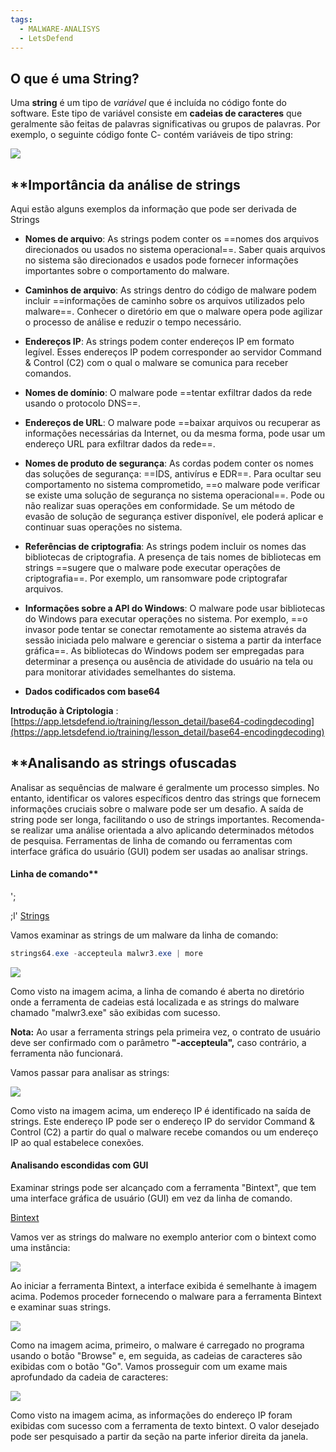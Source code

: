 ```yaml
---
tags:
  - MALWARE-ANALISYS
  - LetsDefend
---
```

## **O que é uma String?**

Uma **string** é um tipo de *variável* que é incluída no código fonte do software. Este tipo de variável consiste em **cadeias de caracteres** que geralmente são feitas de palavras significativas ou grupos de palavras. Por exemplo, o seguinte código fonte C- contém variáveis de tipo string:

![](https://letsdefend-images.s3.us-east-2.amazonaws.com/Courses/Static-Malware-Analysis/8.Strings+Analysis/string1.png)

## **Importância da análise de strings

Aqui estão alguns exemplos da informação que pode ser derivada de Strings

- **Nomes de arquivo**: As strings podem conter os ==nomes dos arquivos direcionados ou usados no sistema operacional==. Saber quais arquivos no sistema são direcionados e usados pode fornecer informações importantes sobre o comportamento do malware.

- **Caminhos de arquivo**: As strings dentro do código de malware podem incluir ==informações de caminho sobre os arquivos utilizados pelo malware==. Conhecer o diretório em que o malware opera pode agilizar o processo de análise e reduzir o tempo necessário. 

- **Endereços IP**: As strings podem conter endereços IP em formato legível. Esses endereços IP podem corresponder ao servidor Command & Control (C2) com o qual o malware se comunica para receber comandos.

- **Nomes de domínio**: O malware pode ==tentar exfiltrar dados da rede usando o protocolo DNS==. 

- **Endereços de URL**: O malware pode ==baixar arquivos ou recuperar as informações necessárias da Internet, ou da mesma forma, pode usar um endereço URL para exfiltrar dados da rede==.

- **Nomes de produto de segurança**: As cordas podem conter os nomes das soluções de segurança: ==IDS, antivírus e EDR==. Para ocultar seu comportamento no sistema comprometido, ==o malware pode verificar se existe uma solução de segurança no sistema operacional==. Pode ou não realizar suas operações em conformidade. Se um método de evasão de solução de segurança estiver disponível, ele poderá aplicar e continuar suas operações no sistema.

- **Referências de criptografia**: As strings podem incluir os nomes das bibliotecas de criptografia. A presença de tais nomes de bibliotecas em strings ==sugere que o malware pode executar operações de criptografia==. Por exemplo, um ransomware pode criptografar arquivos. 

- **Informações sobre a API do Windows**: O malware pode usar bibliotecas do Windows para executar operações no sistema. Por exemplo, ==o invasor pode tentar se conectar remotamente ao sistema através da sessão iniciada pelo malware e gerenciar o sistema a partir da interface gráfica==. As bibliotecas do Windows podem ser empregadas para determinar a presença ou ausência de atividade do usuário na tela ou para monitorar atividades semelhantes do sistema.

- **Dados codificados com base64**


**Introdução à Criptologia** : [https://app.letsdefend.io/training/lesson_detail/base64-codingdecoding](https://app.letsdefend.io/training/lesson_detail/base64-encodingdecoding)

## **Analisando as strings ofuscadas

Analisar as sequências de malware é geralmente um processo simples. No entanto, identificar os valores específicos dentro das strings que fornecem informações cruciais sobre o malware pode ser um desafio. A saída de string pode ser longa, facilitando o uso de strings importantes. Recomenda-se realizar uma análise orientada a alvo aplicando determinados métodos de pesquisa. Ferramentas de linha de comando ou ferramentas com interface gráfica do usuário (GUI) podem ser usadas ao analisar strings.
#### Linha de comando**

';

;l'
[Strings](https://learn.microsoft.com/en-us/sysinternals/downloads/strings)

Vamos examinar as strings de um malware da linha de comando:

```powershell
strings64.exe -accepteula malwr3.exe | more
```

![](https://letsdefend-images.s3.us-east-2.amazonaws.com/Courses/Static-Malware-Analysis/8.Strings+Analysis/string2.png)

Como visto na imagem acima, a linha de comando é aberta no diretório onde a ferramenta de cadeias está localizada e as strings do malware chamado "malwr3.exe" são exibidas com sucesso.

**Nota:** Ao usar a ferramenta strings pela primeira vez, o contrato de usuário deve ser confirmado com o parâmetro **"-accepteula",** caso contrário, a ferramenta não funcionará.

Vamos passar para analisar as strings:

![](https://letsdefend-images.s3.us-east-2.amazonaws.com/Courses/Static-Malware-Analysis/8.Strings+Analysis/string3.png)
  
Como visto na imagem acima, um endereço IP é identificado na saída de strings. Este endereço IP pode ser o endereço IP do servidor Command & Control (C2) a partir do qual o malware recebe comandos ou um endereço IP ao qual estabelece conexões.

#### **Analisando escondidas com GUI**

Examinar strings pode ser alcançado com a ferramenta "Bintext", que tem uma interface gráfica de usuário (GUI) em vez da linha de comando. 

[Bintext](https://www.portablefreeware.com/index.php?id=2506#:~:text=BinText%20is%20a%20file%20text,as%20well%20as%20Resource%20strings)

Vamos ver as strings do malware no exemplo anterior com o bintext como uma instância:

![](https://letsdefend-images.s3.us-east-2.amazonaws.com/Courses/Static-Malware-Analysis/8.Strings+Analysis/string4.png)


Ao iniciar a ferramenta Bintext, a interface exibida é semelhante à imagem acima. Podemos proceder fornecendo o malware para a ferramenta Bintext e examinar suas strings.

![](https://letsdefend-images.s3.us-east-2.amazonaws.com/Courses/Static-Malware-Analysis/8.Strings+Analysis/string5.png)

Como na imagem acima, primeiro, o malware é carregado no programa usando o botão "Browse" e, em seguida, as cadeias de caracteres são exibidas com o botão "Go". Vamos prosseguir com um exame mais aprofundado da cadeia de caracteres:

![](https://letsdefend-images.s3.us-east-2.amazonaws.com/Courses/Static-Malware-Analysis/8.Strings+Analysis/string6.png)

Como visto na imagem acima, as informações do endereço IP foram exibidas com sucesso com a ferramenta de texto bintext. O valor desejado pode ser pesquisado a partir da seção na parte inferior direita da janela.